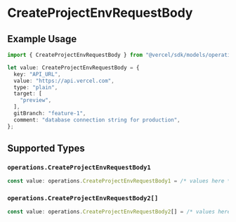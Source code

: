 # CreateProjectEnvRequestBody

## Example Usage

```typescript
import { CreateProjectEnvRequestBody } from "@vercel/sdk/models/operations/createprojectenv.js";

let value: CreateProjectEnvRequestBody = {
  key: "API_URL",
  value: "https://api.vercel.com",
  type: "plain",
  target: [
    "preview",
  ],
  gitBranch: "feature-1",
  comment: "database connection string for production",
};
```

## Supported Types

### `operations.CreateProjectEnvRequestBody1`

```typescript
const value: operations.CreateProjectEnvRequestBody1 = /* values here */
```

### `operations.CreateProjectEnvRequestBody2[]`

```typescript
const value: operations.CreateProjectEnvRequestBody2[] = /* values here */
```

